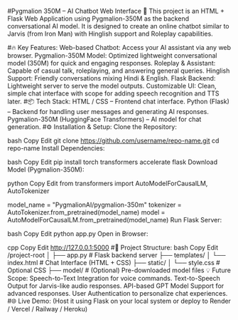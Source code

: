 #Pygmalion 350M – AI Chatbot Web Interface 🚀
This project is an HTML + Flask Web Application using Pygmalion-350M as the backend conversational AI model. It is designed to create an online chatbot similar to Jarvis (from Iron Man) with Hinglish support and Roleplay capabilities.

#🔥 Key Features:
Web-based Chatbot: Access your AI assistant via any web browser.
Pygmalion-350M Model: Optimized lightweight conversational model (350M) for quick and engaging responses.
Roleplay & Assistant: Capable of casual talk, roleplaying, and answering general queries.
Hinglish Support: Friendly conversations mixing Hindi & English.
Flask Backend: Lightweight server to serve the model outputs.
Customizable UI: Clean, simple chat interface with scope for adding speech recognition and TTS later.
#📦 Tech Stack:
HTML / CSS – Frontend chat interface.
Python (Flask) – Backend for handling user messages and generating AI responses.
Pygmalion-350M (HuggingFace Transformers) – AI model for chat generation.
#⚙️ Installation & Setup:
Clone the Repository:

bash
Copy
Edit
git clone https://github.com/username/repo-name.git
cd repo-name
Install Dependencies:

bash
Copy
Edit
pip install torch transformers accelerate flask
Download Model (Pygmalion-350M):

python
Copy
Edit
from transformers import AutoModelForCausalLM, AutoTokenizer

model_name = "PygmalionAI/pygmalion-350m"
tokenizer = AutoTokenizer.from_pretrained(model_name)
model = AutoModelForCausalLM.from_pretrained(model_name)
Run Flask Server:

bash
Copy
Edit
python app.py
Open in Browser:

cpp
Copy
Edit
http://127.0.0.1:5000
#📄 Project Structure:
bash
Copy
Edit
/project-root
│
├── app.py              # Flask backend server
├── templates/
│   └── index.html       # Chat Interface (HTML + CSS)
├── static/
│   └── style.css        # Optional CSS
├── model/               # (Optional) Pre-downloaded model files
💡 Future Scope:
Speech-to-Text Integration for voice commands.
Text-to-Speech Output for Jarvis-like audio responses.
API-based GPT Model Support for advanced responses.
User Authentication to personalize chat experiences.
#🌐 Live Demo:
(Host it using Flask on your local system or deploy to Render / Vercel / Railway / Heroku)
